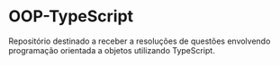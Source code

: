 # OOP-TypeScript
Repositório destinado a receber a resoluções de questões envolvendo programação orientada a objetos utilizando TypeScript.
